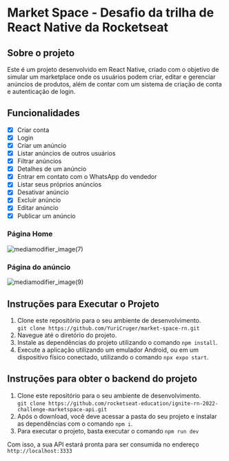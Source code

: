 # Market Space - Desafio da trilha de React Native da Rocketseat

## Sobre o projeto

Este é um projeto desenvolvido em React Native, criado com o objetivo de simular um marketplace onde os usuários podem criar, editar e gerenciar anúncios de produtos, além de contar com um sistema de criação de conta e autenticação de login.

## Funcionalidades

- [x] Criar conta
- [x] Login
- [x] Criar um anúncio
- [x] Listar anúncios de outros usuários
- [x] Filtrar anúncios
- [x] Detalhes de um anúncio
- [x] Entrar em contato com o WhatsApp do vendedor
- [x] Listar seus próprios anúncios
- [x] Desativar anúncio
- [x] Excluir anúncio
- [x] Editar anúncio
- [x] Publicar um anúncio

### Página Home

![mediamodifier_image(7)](https://github.com/user-attachments/assets/54507155-dfe8-48b5-ab32-f0cc5eba6e3c)


### Página do anúncio

![mediamodifier_image(9)](https://github.com/user-attachments/assets/3b88fb58-3b25-48c5-a12d-969e6ce074fa)

## Instruções para Executar o Projeto

1. Clone este repositório para o seu ambiente de desenvolvimento.<br/>
``git clone https://github.com/YuriCruger/market-space-rn.git``
2. Navegue até o diretório do projeto.
3. Instale as dependências do projeto utilizando o comando `npm install`.
4. Execute a aplicação utilizando um emulador Android, ou em um dispositivo físico conectado, utilizando o comando `npx expo start`.

## Instruções para obter o backend do projeto

1. Clone este repositório para o seu ambiente de desenvolvimento.<br/>
 ```git clone https://github.com/rocketseat-education/ignite-rn-2022-challenge-marketspace-api.git```
2. Após o download, você deve acessar a pasta do seu projeto e instalar as dependências com o comando ``npm i``.
3. Para executar o projeto, basta executar o comando ``npm run dev``<br/>
   
Com isso, a sua API estará pronta para ser consumida no endereço ``http://localhost:3333``

